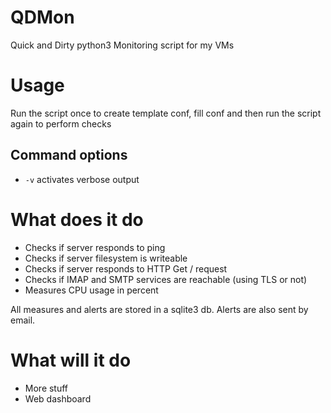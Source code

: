 # QDMon
Quick and Dirty python3 Monitoring script for my VMs

# Usage
Run the script once to create template conf, fill conf and then run the script again to perform checks

## Command options

- `-v` activates verbose output

# What does it do

- Checks if server responds to ping
- Checks if server filesystem is writeable
- Checks if server responds to HTTP Get / request
- Checks if IMAP and SMTP services are reachable (using TLS or not)
- Measures CPU usage in percent

All measures and alerts are stored in a sqlite3 db. Alerts are also sent by email.

# What will it do

- More stuff
- Web dashboard
